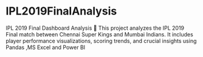 # IPL2019FinalAnalysis
IPL 2019 Final Dashboard Analysis 🏏 This project analyzes the IPL 2019 Final match between Chennai Super Kings and Mumbai Indians. It includes player performance visualizations, scoring trends, and crucial insights using Pandas ,MS Excel and Power BI
